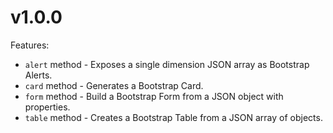 # v1.0.0

Features:

- `alert` method - Exposes a single dimension JSON array as Bootstrap Alerts.
- `card` method - Generates a Bootstrap Card.
- `form` method - Build a Bootstrap Form from a JSON object with properties.
- `table` method - Creates a Bootstrap Table from a JSON array of objects.
